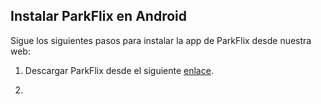 ## Instalar ParkFlix en Android

Sigue los siguientes pasos para instalar la app de ParkFlix desde nuestra web:

1. Descargar ParkFlix desde el siguiente [enlace](https://github.com/ParkFlix/parkflix-website/releases/download/v0.2.2/parkflix-0.2.2.apk).

2. 
